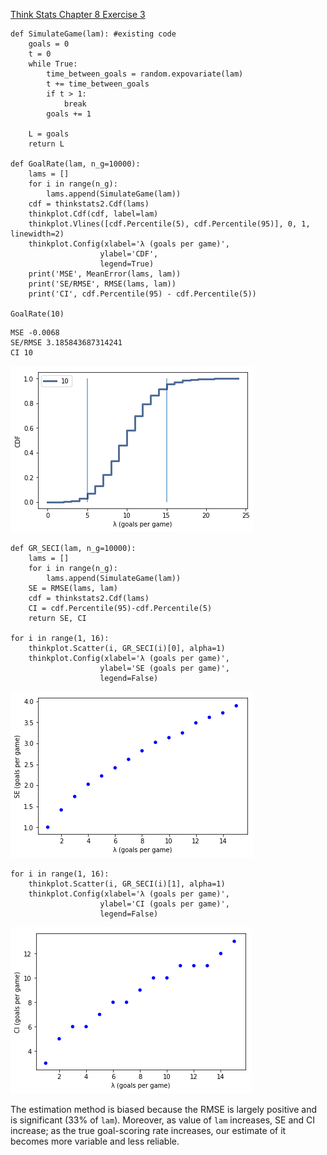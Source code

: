 [Think Stats Chapter 8 Exercise 3](http://greenteapress.com/thinkstats2/html/thinkstats2009.html#toc77)

```
def SimulateGame(lam): #existing code
    goals = 0
    t = 0
    while True:
        time_between_goals = random.expovariate(lam)
        t += time_between_goals
        if t > 1:
            break
        goals += 1

    L = goals
    return L
    
def GoalRate(lam, n_g=10000):
    lams = []
    for i in range(n_g):
        lams.append(SimulateGame(lam))
    cdf = thinkstats2.Cdf(lams)
    thinkplot.Cdf(cdf, label=lam)
    thinkplot.Vlines([cdf.Percentile(5), cdf.Percentile(95)], 0, 1, linewidth=2)
    thinkplot.Config(xlabel='λ (goals per game)',
                    ylabel='CDF',
                    legend=True)
    print('MSE', MeanError(lams, lam))
    print('SE/RMSE', RMSE(lams, lam))
    print('CI', cdf.Percentile(95) - cdf.Percentile(5))

GoalRate(10)
```
```
MSE -0.0068
SE/RMSE 3.185843687314241
CI 10
```

![alt text](https://github.com/LKchemposer/dsp/blob/master/img/CDF_game_sims.png)

```
def GR_SECI(lam, n_g=10000):
    lams = []
    for i in range(n_g):
        lams.append(SimulateGame(lam))
    SE = RMSE(lams, lam)
    cdf = thinkstats2.Cdf(lams)
    CI = cdf.Percentile(95)-cdf.Percentile(5)
    return SE, CI

for i in range(1, 16):
    thinkplot.Scatter(i, GR_SECI(i)[0], alpha=1)
    thinkplot.Config(xlabel='λ (goals per game)',
                    ylabel='SE (goals per game)',
                    legend=False)
```

![alt text](https://github.com/LKchemposer/dsp/blob/master/img/SE_vs_lam_game_sims.png)

```
for i in range(1, 16):
    thinkplot.Scatter(i, GR_SECI(i)[1], alpha=1)
    thinkplot.Config(xlabel='λ (goals per game)',
                    ylabel='CI (goals per game)',
                    legend=False)
```

![alt text](https://github.com/LKchemposer/dsp/blob/master/img/CI_vs_lam_game_sims.png)

The estimation method is biased because the RMSE is largely positive and is significant (33% of `lam`). Moreover, as value of `lam` increases, SE and CI increase; as the true goal-scoring rate increases, our estimate of it becomes more variable and less reliable.

